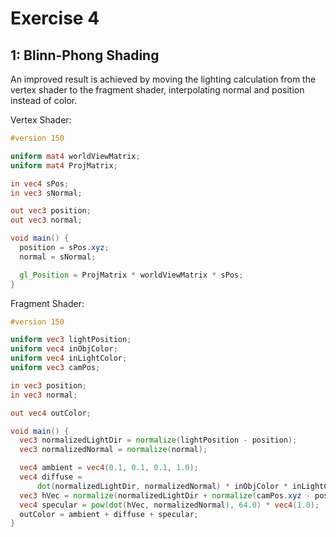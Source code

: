 # Exercise 4

## 1: Blinn-Phong Shading
An improved result is achieved by moving the lighting calculation from the
vertex shader to the fragment shader, interpolating normal and position instead
of color.

Vertex Shader:
```glsl
#version 150

uniform mat4 worldViewMatrix;
uniform mat4 ProjMatrix;

in vec4 sPos;
in vec3 sNormal;

out vec3 position;
out vec3 normal;

void main() {
  position = sPos.xyz;
  normal = sNormal;

  gl_Position = ProjMatrix * worldViewMatrix * sPos;
}
```

Fragment Shader:
```glsl
#version 150

uniform vec3 lightPosition;
uniform vec4 inObjColor;
uniform vec4 inLightColor;
uniform vec3 camPos;

in vec3 position;
in vec3 normal;

out vec4 outColor;

void main() {
  vec3 normalizedLightDir = normalize(lightPosition - position);
  vec3 normalizedNormal = normalize(normal);

  vec4 ambient = vec4(0.1, 0.1, 0.1, 1.0);
  vec4 diffuse =
      dot(normalizedLightDir, normalizedNormal) * inObjColor * inLightColor;
  vec3 hVec = normalize(normalizedLightDir + normalize(camPos.xyz - position));
  vec4 specular = pow(dot(hVec, normalizedNormal), 64.0) * vec4(1.0);
  outColor = ambient + diffuse + specular;
}
```